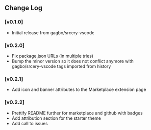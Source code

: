 ## Change Log

### [v0.1.0]
- Initial release from gagbo/srcery-vscode

### [v0.2.0]
- Fix package.json URLs (in multiple tries)
- Bump the minor version so it does not conflict anymore with
  gagbo/srcery-vscode tags imported from history

### [v0.2.1]
- Add icon and banner attributes to the Marketplace extension page

### [v0.2.2]
- Prettify README further for marketplace and github with badges
- Add attribution section for the starter theme
- Add call to issues
